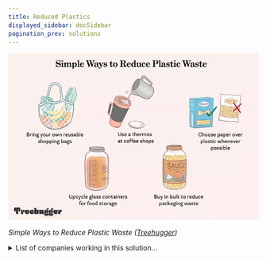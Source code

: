 ```yaml
---
title: Reduced Plastics
displayed_sidebar: docSidebar
pagination_prev: solutions
---
```

![Ways to reduce plastic waste such as bringing your own reusable shopping bags](/../static/img/reduced-plastics.webp)

*Simple Ways to Reduce Plastic Waste ([Treehugger](https://www.treehugger.com/easy-ways-reduce-your-plastic-waste-today-4858814))*

<details>
        <summary>List of companies working in this solution...</summary>
         <em>Note: this is an experimental feature. Accuracy not guaranteed</em>
        <div>
            <ul>
             
                <li><a href="https://aceleronenergy.com">Aceleron</a></li>
            
                <li><a href="https://www.flagshippioneering.com/">Flagship Pioneering</a></li>
            
                <li><a href="https://blueland.com">Blueland</a></li>
            
                <li><a href="https://www.cleantech.com/">Cleantech Group</a></li>
            
                <li><a href="https://advano.io">Advano</a></li>
            
                <li><a href="https://nan">Bmc</a></li>
            
                <li><a href="https://boltthreads.com">Bolt Threads</a></li>
            
                <li><a href="https://dmcbio.com">Dmc Biotechnologies</a></li>
            
                <li><a href="https://www.byfusion.com/">Byfusion</a></li>
            
                <li><a href="https://www.engieimpact.com/">Engie Impact</a></li>
            
                <li><a href="https://www.emergenceindustries.com/">Emergence Industries</a></li>
            
                <li><a href="https://elvisandkresse.com">Elvis & Kresse</a></li>
            
                <li><a href="https://myheatworks.com">Heatworks</a></li>
            
                <li><a href="https://econic-technologies.com">Econic Technologies</a></li>
            
                <li><a href="https://econicpack.com">Econic</a></li>
            
                <li><a href="https://modernmeadow.com">Modern Meadow</a></li>
            
                <li><a href="https://cambrianinnovation.com">Cambrian Innovation</a></li>
            
                <li><a href="https://plasticbank.com">Plastic Bank</a></li>
            
                <li><a href="https://preserveproducts.com">Preserve</a></li>
            
                <li><a href="https://greenhope.co">Greenhope</a></li>
            
            </ul>
        </div>
        </details>


:::company job openings
  #### [View open jobs in this Solution](https://climatebase.org/jobs?l=&q=&drawdown_solutions=Reduced+Plastics)
:::

## Overview

- **Reduced Plastics** gain momentum in combating climate change.
- Breakthroughs include plastic recycling and waste-to-energy incineration.
- **World Wildlife Fund**, **Ellen MacArthur Foundation** drive awareness and adoption.

## Progress Made

- Technologies to **reduce plastic production** are diverse.
- **Plant-based plastics** are biodegradable and renewable.
- Recycling tech can recycle plastics back into original form, reducing landfill waste.
- Leading companies: **BASF**, **Dow Chemical**, **DuPont**.

## Lessons Learned

- **Reducing reliance on plastic** is crucial, not just recycling.
- **Diverse strategies** include cutting single-use plastics, recycling, and investing in alternatives.
- **Companies** play a vital role, reducing plastic use, investing in recycling, supporting education.
- **Progress**: Companies committing to reduced plastic use, government policies to cut plastic waste.

## Challenges Ahead

- **Reliable, affordable recycling infrastructure** remains a challenge.
- Overcoming **high recycling costs**, addressing **lack of recycling facilities** is necessary.
- Companies like **TerraCycle** and **Recycling Technologies** work on recycling infrastructure and affordability.
- **More progress needed** for Reduced Plastics to be widely adopted.

## Best Path Forward

- Continue **research and development** for large-scale adoption.
- Test, monitor, and ensure technology's **environmental effectiveness**.
- Collaborate with **leading companies** and organizations.
- **Educate the public** on the importance of reduced plastic use.